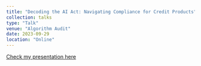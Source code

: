 ```yaml
---
title: "Decoding the AI Act: Navigating Compliance for Credit Products"
collection: talks
type: "Talk"
venue: "Algorithm Audit"
date: 2023-09-29
location: "Online"
---
```

[Check my presentation here](https://docs.google.com/presentation/d/1ahmidfKg2GqcxVHfe3YNKYswn7qz8Jf3Q-yBPqXueBA/edit?usp=sharing)

